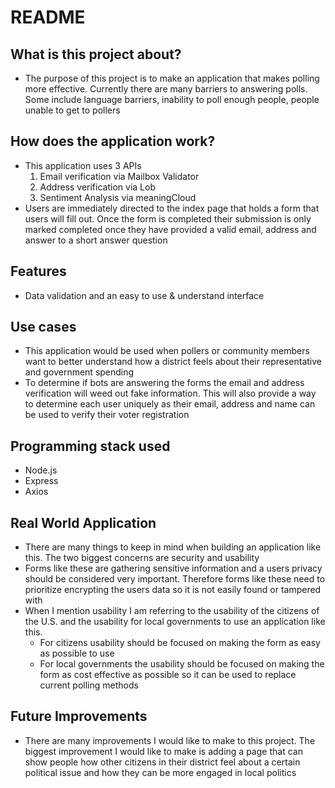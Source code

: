 # README
## What is this project about?
- The purpose of this project is to make an application that makes polling more effective. Currently there are many barriers to answering polls. Some include language barriers, inability to poll enough people, people unable to get to pollers

## How does the application work?
- This application uses 3 APIs
    1. Email verification via Mailbox Validator
    2. Address verification via Lob
    3. Sentiment Analysis via meaningCloud
- Users are immediately directed to the index page that holds a form that users will fill out. Once the form is completed their submission is only marked completed once they have provided a valid email, address and answer to a short answer question 
## Features
- Data validation and an easy to use & understand interface
## Use cases
- This application would be used when pollers or community members want to better understand how a district feels about their representative and government spending
- To determine if bots are answering the forms the email and address verification will weed out fake information. This will also provide a way to determine each user uniquely as their email, address and name can be used to verify their voter registration
## Programming stack used
- Node.js
- Express
- Axios
## Real World Application
- There are many things to keep in mind when building an application like this. The two biggest concerns are security and usability
- Forms like these are gathering sensitive information and a users privacy should be considered very important. Therefore forms like these need to prioritize encrypting the users data so it is not easily found or tampered with
- When I mention usability I am referring to the usability of the citizens of the U.S. and the usability for local governments to use an application like this. 
    - For citizens usability should be focused on making the form as easy as possible to use
    - For local governments the usability should be focused on making the form as cost effective as possible so it can be used to replace current polling methods
## Future Improvements
- There are many improvements I would like to make to this project. The biggest improvement I would like to make is adding a page that can show people how other citizens in their district feel about a certain political issue and how they can be more engaged in local politics